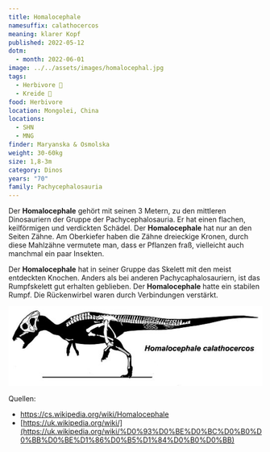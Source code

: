 ```yaml
---
title: Homalocephale
namesuffix: calathocercos
meaning: klarer Kopf
published: 2022-05-12
dotm:
  - month: 2022-06-01
image: ../../assets/images/homalocephal.jpg
tags:
  - Herbivore 🌿
  - Kreide 🦴
food: Herbivore
location: Mongolei, China
locations:
  - SHN
  - MNG
finder: Maryanska & Osmolska
weight: 30-60kg
size: 1,8-3m
category: Dinos
years: "70"
family: Pachycephalosauria
---
```

Der **Homalocephale** gehört mit seinen 3 Metern, zu den mittleren Dinosauriern der Gruppe der Pachycephalosauria. Er hat einen flachen, keilförmigen und verdickten Schädel. Der **Homalocephale** hat nur an den Seiten Zähne. Am Oberkiefer haben die Zähne dreieckige Kronen, durch diese Mahlzähne vermutete man, dass er Pflanzen fraß, vielleicht auch manchmal ein paar Insekten.

Der **Homalocephale** hat in seiner Gruppe das Skelett mit den meist entdeckten Knochen. Anders als bei anderen Pachycaphalosauriern, ist das Rumpfskelett gut erhalten geblieben. Der **Homalocephale** hatte ein stabilen Rumpf. Die Rückenwirbel waren durch Verbindungen verstärkt.

![Homalcephale Skelett](../../assets/images/homalocephale-skelett.jpg)

Quellen:

* <https://cs.wikipedia.org/wiki/Homalocephale>
* [https://uk.wikipedia.org/wiki/](https://uk.wikipedia.org/wiki/%D0%93%D0%BE%D0%BC%D0%B0%D0%BB%D0%BE%D1%86%D0%B5%D1%84%D0%B0%D0%BB)
